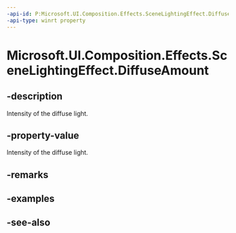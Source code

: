 ```yaml
---
-api-id: P:Microsoft.UI.Composition.Effects.SceneLightingEffect.DiffuseAmount
-api-type: winrt property
---
```


<!-- Property syntax
public float DiffuseAmount { get;  set; }
-->

# Microsoft.UI.Composition.Effects.SceneLightingEffect.DiffuseAmount

## -description
Intensity of the diffuse light.

## -property-value
Intensity of the diffuse light.

## -remarks

## -examples

## -see-also
